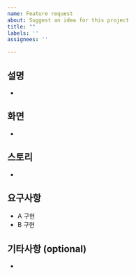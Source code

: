 ```yaml
---
name: Feature request
about: Suggest an idea for this project
title: ""
labels: ''
assignees: ''

---
```


## 설명
- 

## 화면
- 

## 스토리
- 

## 요구사항
- A 구현
- B 구현

## 기타사항 (optional)
- 
